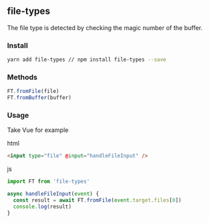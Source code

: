 ## file-types

The file type is detected by checking the magic number of the buffer.

### Install

```bash
yarn add file-types // npm install file-types --save
```

### Methods

```js
FT.fromFile(file)
FT.fromBuffer(buffer)
```

### Usage

Take Vue for example

html

```html
<input type="file" @input="handleFileInput" />
```

js

```js
import FT from 'file-types'

async handleFileInput(event) {
  const result = await FT.fromFile(event.target.files[0])
  console.log(result)
}
```
